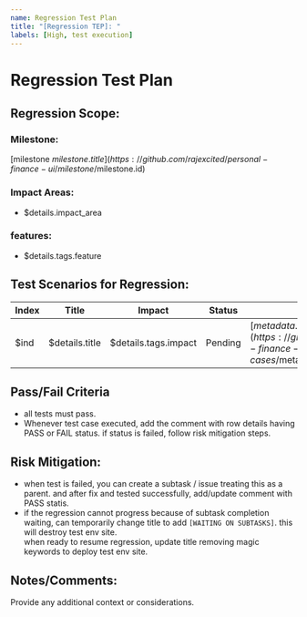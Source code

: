 ```yaml
---
name: Regression Test Plan
title: "[Regression TEP]: "
labels: [High, test execution]
---
```


# Regression Test Plan

## Regression Scope:

### Milestone:

[milestone $milestone.title](https://github.com/rajexcited/personal-finance-ui/milestone/$milestone.id)

### Impact Areas:

- $details.impact_area

### features:

- $details.tags.feature

## Test Scenarios for Regression:

| Index | Title          | Impact               | Status  | Test case Id                                                                                                           |
| ----- | -------------- | -------------------- | ------- | ---------------------------------------------------------------------------------------------------------------------- |
| $ind  | $details.title | $details.tags.impact | Pending | [$metadata.id](https://github.com/rajexcited/personal-finance-ui/blob/testing/test-cases/$metadata.relative_file_path) |

## Pass/Fail Criteria

- all tests must pass.
- Whenever test case executed, add the comment with row details having PASS or FAIL status. if status is failed, follow risk mitigation steps.

## Risk Mitigation:

- when test is failed, you can create a subtask / issue treating this as a parent. and after fix and tested successfully, add/update comment with PASS statis.
- if the regression cannot progress because of subtask completion waiting, can temporarily change title to add `[WAITING ON SUBTASKS]`. this will destroy test env site.  
  when ready to resume regression, update title removing magic keywords to deploy test env site.

## Notes/Comments:

Provide any additional context or considerations.

